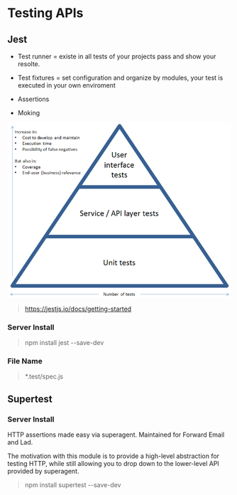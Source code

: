 # Testing APIs

## Jest

* Test runner = existe in all tests of your projects pass and show your resolte.

* Test fixtures = set configuration and organize by modules, your test is executed in your own enviroment

* Assertions

* Moking

![api-tests](api-tests.png)

> https://jestjs.io/docs/getting-started

### Server Install

> npm install jest --save-dev

### File Name

> *.test/spec.js

## Supertest

### Server Install

HTTP assertions made easy via superagent. Maintained for Forward Email and Lad.

The motivation with this module is to provide a high-level abstraction for testing HTTP, while still allowing you to drop down to the lower-level API provided by superagent.

> npm install supertest --save-dev